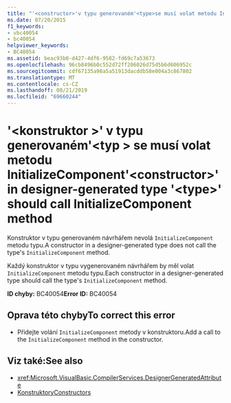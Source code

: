 ```yaml
---
title: "'<constructor>'v typu generovaném'<type>se musí volat metodu InitializeComponent"
ms.date: 07/20/2015
f1_keywords:
- vbc40054
- bc40054
helpviewer_keywords:
- BC40054
ms.assetid: beac93b0-d427-4df6-9582-fd69c7a53673
ms.openlocfilehash: 96cb8496b0c552d72ff206026d75d5b6d606952c
ms.sourcegitcommit: cdf67135a98a5a51913dacddb58e004a3c867802
ms.translationtype: MT
ms.contentlocale: cs-CZ
ms.lasthandoff: 08/21/2019
ms.locfileid: "69660244"
---
```

# <a name="constructor-in-designer-generated-type-type-should-call-initializecomponent-method"></a><span data-ttu-id="6f1cb-102">'\<konstruktor >' v typu generovaném'\<typ > se musí volat metodu InitializeComponent</span><span class="sxs-lookup"><span data-stu-id="6f1cb-102">'\<constructor>' in designer-generated type '\<type>' should call InitializeComponent method</span></span>
<span data-ttu-id="6f1cb-103">Konstruktor v typu generovaném návrhářem nevolá `InitializeComponent` metodu typu.</span><span class="sxs-lookup"><span data-stu-id="6f1cb-103">A constructor in a designer-generated type does not call the type's `InitializeComponent` method.</span></span>  
  
 <span data-ttu-id="6f1cb-104">Každý konstruktor v typu vygenerovaném návrhářem by měl volat `InitializeComponent` metodu typu.</span><span class="sxs-lookup"><span data-stu-id="6f1cb-104">Each constructor in a designer-generated type should call the type's `InitializeComponent` method.</span></span>  
  
 <span data-ttu-id="6f1cb-105">**ID chyby:** BC40054</span><span class="sxs-lookup"><span data-stu-id="6f1cb-105">**Error ID:** BC40054</span></span>  
  
## <a name="to-correct-this-error"></a><span data-ttu-id="6f1cb-106">Oprava této chyby</span><span class="sxs-lookup"><span data-stu-id="6f1cb-106">To correct this error</span></span>  
  
- <span data-ttu-id="6f1cb-107">Přidejte volání `InitializeComponent` metody v konstruktoru.</span><span class="sxs-lookup"><span data-stu-id="6f1cb-107">Add a call to the `InitializeComponent` method in the constructor.</span></span>  
  
## <a name="see-also"></a><span data-ttu-id="6f1cb-108">Viz také:</span><span class="sxs-lookup"><span data-stu-id="6f1cb-108">See also</span></span>

- <xref:Microsoft.VisualBasic.CompilerServices.DesignerGeneratedAttribute>
- [<span data-ttu-id="6f1cb-109">Konstruktory</span><span class="sxs-lookup"><span data-stu-id="6f1cb-109">Constructors</span></span>](../programming-guide/concepts/object-oriented-programming.md#constructors)

